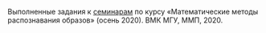 Выполненные задания к [семинарам](https://github.com/mmp-mmro-team/mmp_mmro_fall_2020) по курсу «Математические методы распознавания образов» (осень 2020). ВМК МГУ, ММП, 2020.
